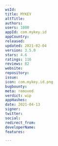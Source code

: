 ```yaml
---
wsId: 
title: MYKEY
altTitle: 
authors: 
users: 1000
appId: com.mykey.id
appCountry: 
released: 
updated: 2021-02-04
version: 3.5.0
stars: 4.6
ratings: 116
reviews: 82
website: 
repository: 
issue: 
icon: com.mykey.id.png
bugbounty: 
meta: removed
verdict: wip
appHashes: 
date: 2021-04-13
signer: 
twitter: 
social: 
redirect_from: 
developerName: 
features: 

---
```



